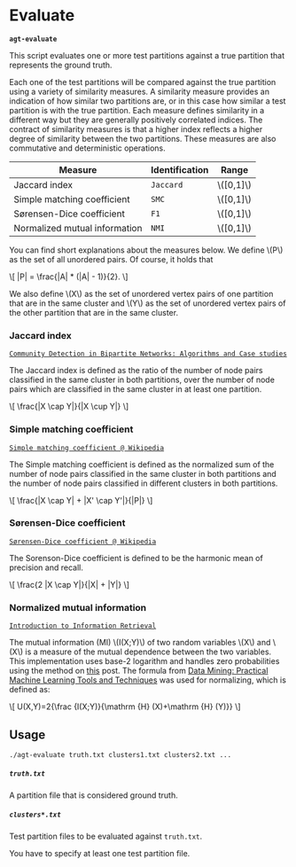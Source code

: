 # Evaluate

**`agt-evaluate`**

This script evaluates one or more test partitions against a true partition that
represents the ground truth.

Each one of the test partitions will be compared against the true partition
using a variety of similarity measures. A similarity measure provides an
indication of how similar two partitions are, or in this case how similar a test
partition is with the true partition. Each measure defines similarity in a
different way but they are generally positively correlated indices. The contract
of similarity measures is that a higher index reflects a higher degree of
similarity between the two partitions. These measures are also commutative and
deterministic operations.

Measure                       | Identification | Range       |
----------------------------- | -------------- | ----------- |
Jaccard index                 | `Jaccard`      | \\([0,1]\\) |
Simple matching coefficient   | `SMC`          | \\([0,1]\\) |
Sørensen-Dice coefficient     | `F1`           | \\([0,1]\\) |
Normalized mutual information | `NMI`          | \\([0,1]\\) |

[1]: https://doi.org/10.1007/978-3-662-47824-0_2

You can find short explanations about the measures below. We define \\(P\\) as
the set of all unordered pairs. Of course, it holds that

\\[
|P| = \frac{|A| * (|A| - 1)}{2}.
\\]

We also define \\(X\\) as the set of unordered vertex pairs of one partition
that are in the same cluster and \\(Y\\) as the set of unordered vertex pairs of
the other partition that are in the same cluster.

### Jaccard index

[`Community Detection in Bipartite Networks: Algorithms and Case studies`](https://doi.org/10.1007/978-3-662-47824-0_2)

The Jaccard index is defined as the ratio of the number of node pairs classified
in the same cluster in both partitions, over the number of node pairs which are
classified in the same cluster in at least one partition.

\\[
\frac{|X \\cap Y|}{|X \\cup Y|}
\\]

### Simple matching coefficient

[`Simple matching coefficient @ Wikipedia`](https://en.wikipedia.org/wiki/Simple_matching_coefficient)

The Simple matching coefficient is defined as the normalized sum of the number
of node pairs classified in the same cluster in both partitions and the number
of node pairs classified in different clusters in both partitions.

\\[
\frac{|X \\cap Y| + |X' \\cap Y'|}{|P|}
\\]

### Sørensen-Dice coefficient

[`Sørensen-Dice coefficient @ Wikipedia`](https://en.wikipedia.org/wiki/S%C3%B8rensen%E2%80%93Dice_coefficient)

The Sorenson-Dice coefficient is defined to be the harmonic mean of precision
and recall.

\\[
\frac{2 |X \\cap Y|}{|X| + |Y|}
\\]

### Normalized mutual information

[`Introduction to Information Retrieval`](https://nlp.stanford.edu/IR-book/information-retrieval-book.html)

The mutual information (MI) \\(I(X;Y)\\) of two random variables \\(X\\) and
\\(X\\) is a measure of the mutual dependence between the two variables. This
implementation uses base-2 logarithm and handles zero probabilities using the
method on
[this](https://stats.stackexchange.com/questions/73502/conditional-mutual-information-and-how-to-deal-with-zero-probabilities)
post. The formula from
[Data Mining: Practical Machine Learning Tools and Techniques](https://www.cs.waikato.ac.nz/~ml/weka/book.html)
was used for normalizing, which is defined as:

\\[
U(X,Y)=2{\\frac {I(X;Y)}{\\mathrm {H} (X)+\\mathrm {H} (Y)}}
\\]

## Usage

```
./agt-evaluate truth.txt clusters1.txt clusters2.txt ...
```

##### `truth.txt`

A partition file that is considered ground truth.

##### `clusters*.txt`

Test partition files to be evaluated against `truth.txt`.

You have to specify at least one test partition file.
